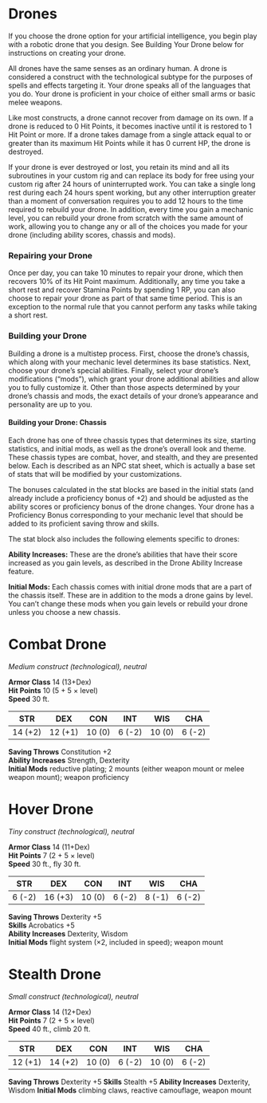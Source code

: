 # Drones

If you choose the drone option for your artificial intelligence, you begin play with a robotic drone that you design. See Building Your Drone below for instructions on creating your drone.

All drones have the same senses as an ordinary human. A drone is considered a construct with the technological subtype for the purposes of spells and effects targeting it. Your drone speaks all of the languages that you do. Your drone is proficient in your choice of either small arms or basic melee weapons.

Like most constructs, a drone cannot recover from damage on its own. If a drone is reduced to 0 Hit Points, it becomes inactive until it is restored to 1 Hit Point or more. If a drone takes damage from a single attack equal to or greater than its maximum Hit Points while it has 0 current HP, the drone is destroyed.

If your drone is ever destroyed or lost, you retain its mind and all its subroutines in your custom rig and can replace its body for free using your custom rig after 24 hours of uninterrupted work. You can take a single long rest during each 24 hours spent working, but any other interruption greater than a moment of conversation requires you to add 12 hours to the time required to rebuild your drone. In addition, every time you gain a mechanic level, you can rebuild your drone from scratch with the same amount of work, allowing you to change any or all of the choices you made for your drone (including ability scores, chassis and mods).

### Repairing your Drone

Once per day, you can take 10 minutes to repair your drone, which then recovers 10% of its Hit Point maximum. Additionally, any time you take a short rest and recover Stamina Points by spending 1 RP, you can also choose to repair your drone as part of that same time period. This is an exception to the normal rule that you cannot perform any tasks while taking a short rest.

### Building your Drone

Building a drone is a multistep process. First, choose the drone’s chassis, which along with your mechanic level determines its base statistics. Next, choose your drone’s special abilities. Finally, select your drone’s modifications (“mods”), which grant your drone additional abilities and allow you to fully customize it.
Other than those aspects determined by your drone’s chassis and mods, the exact details of your drone’s appearance and personality are up to you.

#### Building your Drone: Chassis

Each drone has one of three chassis types that determines its size, starting statistics, and initial mods, as well as the drone’s overall look and theme. These chassis types are combat, hover, and stealth, and they are presented below. Each is described as an NPC stat sheet, which is actually a base set of stats that will be modified by your customizations. 

The bonuses calculated in the stat blocks are based in the initial stats (and already include a proficiency bonus of +2) and should be adjusted as the ability scores or proficiency bonus of the drone changes. Your drone has a Proficiency Bonus corresponding to your mechanic level that should be added to its proficient saving throw and skills.

The stat block also includes the following elements specific to drones:

**Ability Increases:** These are the drone’s abilities that have their score increased as you gain levels, as described in the Drone Ability Increase feature.

**Initial Mods:** Each chassis comes with initial drone mods that are a part of the chassis itself. These are in addition to the mods a drone gains by level. You can’t change these mods when you gain levels or rebuild your drone unless you choose a new chassis.

<div class="statblock">

# Combat Drone
_Medium construct (technological), neutral_

**Armor Class** 14 (13+Dex)    
**Hit Points** 10 (5 + 5 × level)    
**Speed** 30 ft.

|STR    |DEX    |CON    |INT    |WIS    |CHA    |
|-------|-------|-------|-------|-------|-------|
|14 (+2)|12 (+1)|10 (0) |6 (-2) |10 (0) |6 (-2) |

**Saving Throws** Constitution +2    
**Ability Increases** Strength, Dexterity    
**Initial Mods** reductive plating; 2 mounts (either weapon mount or melee weapon mount); weapon proficiency

</div>

<div class="statblock">

# Hover Drone
_Tiny construct (technological), neutral_

**Armor Class** 14 (11+Dex)    
**Hit Points** 7 (2 + 5 × level)    
**Speed** 30 ft., fly 30 ft.

|STR    |DEX    |CON    |INT    |WIS    |CHA    |
|-------|-------|-------|-------|-------|-------|
|6 (-2) |16 (+3)|10 (0) |6 (-2) |8 (-1) |6 (-2) |

**Saving Throws** Dexterity +5    
**Skills** Acrobatics +5    
**Ability Increases** Dexterity, Wisdom    
**Initial Mods** flight system (×2, included in speed); weapon mount

</div>

</div>

# Stealth Drone
_Small construct (technological), neutral_

**Armor Class** 14 (12+Dex)    
**Hit Points** 7 (2 + 5 × level)    
**Speed** 40 ft., climb 20 ft.

|STR    |DEX    |CON    |INT    |WIS    |CHA    |
|-------|-------|-------|-------|-------|-------|
|12 (+1)|14 (+2)|10 (0) |6 (-2) |10 (0) |6 (-2) |

**Saving Throws** Dexterity +5
**Skills** Stealth +5
**Ability Increases** Dexterity, Wisdom
**Initial Mods** climbing claws, reactive camouflage, weapon mount
